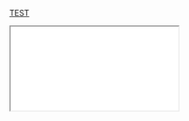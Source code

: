 <a href="https://evil.com">TEST</a>


<iframe src="xxxx">


<a href="
j
a
v
a
s
c
ript
  :
alert()">xxx</a>

[CLICK here](javascript:alert())
